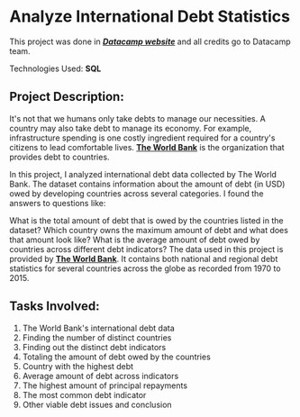 # Analyze International Debt Statistics
This project was done in [**_Datacamp website_**](https://www.datacamp.com/) and all credits go to Datacamp team.

Technologies Used: **SQL**

## Project Description:
It's not that we humans only take debts to manage our necessities. A country may also take debt to manage its economy. For example, infrastructure spending is one costly ingredient required for a country's citizens to lead comfortable lives. [**The World Bank**](https://www.worldbank.org/en/home) is the organization that provides debt to countries.

In this project, I analyzed international debt data collected by The World Bank. The dataset contains information about the amount of debt (in USD) owed by developing countries across several categories. I found the answers to questions like:

What is the total amount of debt that is owed by the countries listed in the dataset?
Which country owns the maximum amount of debt and what does that amount look like?
What is the average amount of debt owed by countries across different debt indicators?
The data used in this project is provided by [**The World Bank**](https://www.worldbank.org/en/home). It contains both national and regional debt statistics for several countries across the globe as recorded from 1970 to 2015.

## Tasks Involved:
1. The World Bank's international debt data
2. Finding the number of distinct countries
3. Finding out the distinct debt indicators
4. Totaling the amount of debt owed by the countries
5. Country with the highest debt
6. Average amount of debt across indicators
7. The highest amount of principal repayments
8. The most common debt indicator
9. Other viable debt issues and conclusion